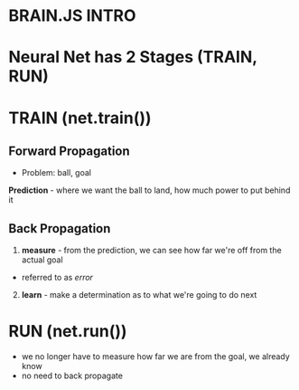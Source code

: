 # BRAIN.JS INTRO

# Neural Net has 2 Stages (TRAIN, RUN)

# TRAIN (net.train())

## Forward Propagation

- Problem: ball, goal

**Prediction** - where we want the ball to land, how much power to put behind it

## Back Propagation

1. **measure** - from the prediction, we can see how far we're off from the actual goal

- referred to as _error_

2. **learn** - make a determination as to what we're going to do next

# RUN (net.run())

- we no longer have to measure how far we are from the goal, we already know
- no need to back propagate
